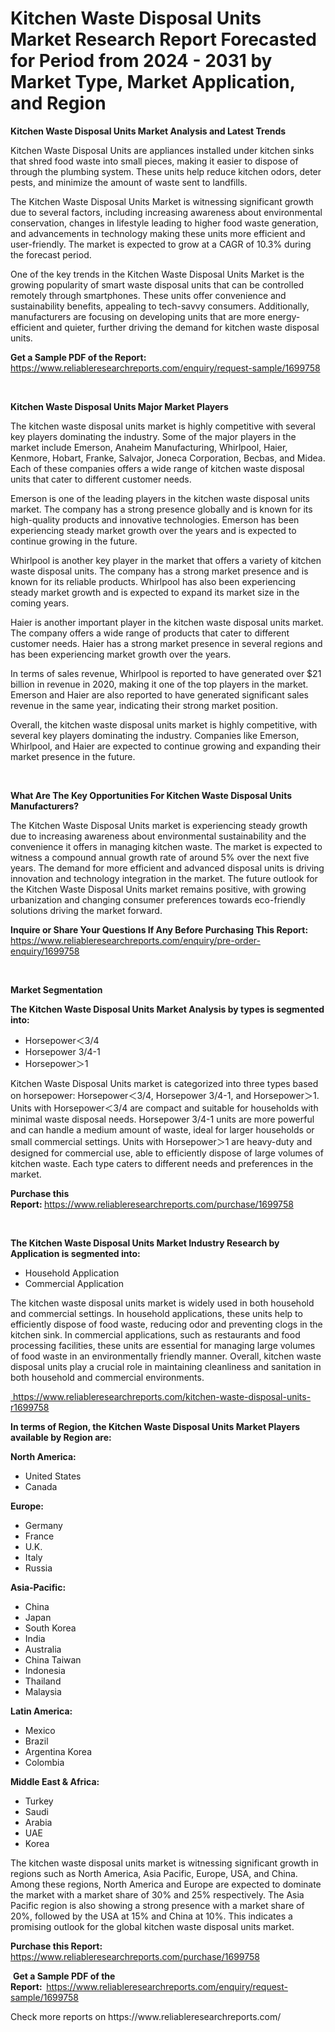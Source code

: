 <p><h1>Kitchen Waste Disposal Units Market Research Report Forecasted for Period from 2024 -  2031 by Market Type, Market Application, and Region</h1></p><p><strong>Kitchen Waste Disposal Units Market Analysis and Latest Trends</strong></p>
<p><p>Kitchen Waste Disposal Units are appliances installed under kitchen sinks that shred food waste into small pieces, making it easier to dispose of through the plumbing system. These units help reduce kitchen odors, deter pests, and minimize the amount of waste sent to landfills.</p><p>The Kitchen Waste Disposal Units Market is witnessing significant growth due to several factors, including increasing awareness about environmental conservation, changes in lifestyle leading to higher food waste generation, and advancements in technology making these units more efficient and user-friendly. The market is expected to grow at a CAGR of 10.3% during the forecast period.</p><p>One of the key trends in the Kitchen Waste Disposal Units Market is the growing popularity of smart waste disposal units that can be controlled remotely through smartphones. These units offer convenience and sustainability benefits, appealing to tech-savvy consumers. Additionally, manufacturers are focusing on developing units that are more energy-efficient and quieter, further driving the demand for kitchen waste disposal units.</p></p>
<p><strong>Get a Sample PDF of the Report:&nbsp;</strong> <a href="https://www.reliableresearchreports.com/enquiry/request-sample/1699758">https://www.reliableresearchreports.com/enquiry/request-sample/1699758</a></p>
<p>&nbsp;</p>
<p><strong>Kitchen Waste Disposal Units Major Market Players</strong></p>
<p><p>The kitchen waste disposal units market is highly competitive with several key players dominating the industry. Some of the major players in the market include Emerson, Anaheim Manufacturing, Whirlpool, Haier, Kenmore, Hobart, Franke, Salvajor, Joneca Corporation, Becbas, and Midea. Each of these companies offers a wide range of kitchen waste disposal units that cater to different customer needs.</p><p>Emerson is one of the leading players in the kitchen waste disposal units market. The company has a strong presence globally and is known for its high-quality products and innovative technologies. Emerson has been experiencing steady market growth over the years and is expected to continue growing in the future.</p><p>Whirlpool is another key player in the market that offers a variety of kitchen waste disposal units. The company has a strong market presence and is known for its reliable products. Whirlpool has also been experiencing steady market growth and is expected to expand its market size in the coming years.</p><p>Haier is another important player in the kitchen waste disposal units market. The company offers a wide range of products that cater to different customer needs. Haier has a strong market presence in several regions and has been experiencing market growth over the years.</p><p>In terms of sales revenue, Whirlpool is reported to have generated over $21 billion in revenue in 2020, making it one of the top players in the market. Emerson and Haier are also reported to have generated significant sales revenue in the same year, indicating their strong market position.</p><p>Overall, the kitchen waste disposal units market is highly competitive, with several key players dominating the industry. Companies like Emerson, Whirlpool, and Haier are expected to continue growing and expanding their market presence in the future.</p></p>
<p>&nbsp;</p>
<p><strong>What Are The Key Opportunities For Kitchen Waste Disposal Units Manufacturers?</strong></p>
<p><p>The Kitchen Waste Disposal Units market is experiencing steady growth due to increasing awareness about environmental sustainability and the convenience it offers in managing kitchen waste. The market is expected to witness a compound annual growth rate of around 5% over the next five years. The demand for more efficient and advanced disposal units is driving innovation and technology integration in the market. The future outlook for the Kitchen Waste Disposal Units market remains positive, with growing urbanization and changing consumer preferences towards eco-friendly solutions driving the market forward.</p></p>
<p><strong>Inquire or Share Your Questions If Any Before Purchasing This Report:</strong> <a href="https://www.reliableresearchreports.com/enquiry/pre-order-enquiry/1699758">https://www.reliableresearchreports.com/enquiry/pre-order-enquiry/1699758</a></p>
<p>&nbsp;</p>
<p><strong>Market Segmentation</strong></p>
<p><strong>The Kitchen Waste Disposal Units Market Analysis by types is segmented into:</strong></p>
<p><ul><li>Horsepower＜3/4</li><li>Horsepower 3/4-1</li><li>Horsepower＞1</li></ul></p>
<p><p>Kitchen Waste Disposal Units market is categorized into three types based on horsepower: Horsepower＜3/4, Horsepower 3/4-1, and Horsepower＞1. Units with Horsepower＜3/4 are compact and suitable for households with minimal waste disposal needs. Horsepower 3/4-1 units are more powerful and can handle a medium amount of waste, ideal for larger households or small commercial settings. Units with Horsepower＞1 are heavy-duty and designed for commercial use, able to efficiently dispose of large volumes of kitchen waste. Each type caters to different needs and preferences in the market.</p></p>
<p><strong>Purchase this Report:&nbsp;</strong><a href="https://www.reliableresearchreports.com/purchase/1699758">https://www.reliableresearchreports.com/purchase/1699758</a></p>
<p>&nbsp;</p>
<p><strong>The Kitchen Waste Disposal Units Market Industry Research by Application is segmented into:</strong></p>
<p><ul><li>Household Application</li><li>Commercial Application</li></ul></p>
<p><p>The kitchen waste disposal units market is widely used in both household and commercial settings. In household applications, these units help to efficiently dispose of food waste, reducing odor and preventing clogs in the kitchen sink. In commercial applications, such as restaurants and food processing facilities, these units are essential for managing large volumes of food waste in an environmentally friendly manner. Overall, kitchen waste disposal units play a crucial role in maintaining cleanliness and sanitation in both household and commercial environments.</p></p>
<p><a href="https://www.reliableresearchreports.com/kitchen-waste-disposal-units-r1699758">&nbsp;https://www.reliableresearchreports.com/kitchen-waste-disposal-units-r1699758</a></p>
<p><strong>In terms of Region, the Kitchen Waste Disposal Units Market Players available by Region are:</strong></p>
<p>
    <p> <strong> North America: </strong>
        <ul>
            <li>United States</li>
            <li>Canada</li>
        </ul>
        </p> 
    <p> <strong> Europe: </strong>
        <ul>
            <li>Germany</li>
            <li>France</li>
            <li>U.K.</li>
            <li>Italy</li>
            <li>Russia</li>
        </ul>
        </p> 
    <p> <strong> Asia-Pacific: </strong>
        <ul>
            <li>China</li>
            <li>Japan</li>
            <li>South Korea</li>
            <li>India</li>
            <li>Australia</li>
            <li>China Taiwan</li>
            <li>Indonesia</li>
            <li>Thailand</li>
            <li>Malaysia</li>
        </ul>
        </p> 
    <p> <strong> Latin America: </strong>
        <ul>
            <li>Mexico</li>
            <li>Brazil</li>
            <li>Argentina Korea</li>
            <li>Colombia</li>
        </ul>
        </p> 
    <p> <strong> Middle East & Africa: </strong>
        <ul>
            <li>Turkey</li>
            <li>Saudi</li>
            <li>Arabia</li>
            <li>UAE</li>
            <li>Korea</li>
        </ul>
    </p>
    </p>
<p><p>The kitchen waste disposal units market is witnessing significant growth in regions such as North America, Asia Pacific, Europe, USA, and China. Among these regions, North America and Europe are expected to dominate the market with a market share of 30% and 25% respectively. The Asia Pacific region is also showing a strong presence with a market share of 20%, followed by the USA at 15% and China at 10%. This indicates a promising outlook for the global kitchen waste disposal units market.</p></p>
<p><strong>Purchase this Report: </strong><a href="https://www.reliableresearchreports.com/purchase/1699758">https://www.reliableresearchreports.com/purchase/1699758</a></p>
<p>&nbsp;<strong>Get a Sample PDF of the Report:&nbsp;&nbsp;</strong><a href="https://www.reliableresearchreports.com/enquiry/request-sample/1699758">https://www.reliableresearchreports.com/enquiry/request-sample/1699758</a></p>
<p><strong></strong></p>
<p>Check more reports on https://www.reliableresearchreports.com/</p>